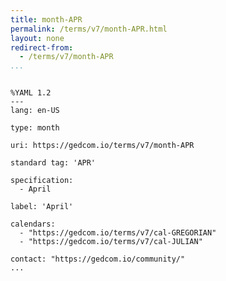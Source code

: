 ```yaml
---
title: month-APR
permalink: /terms/v7/month-APR.html
layout: none
redirect-from:
  - /terms/v7/month-APR
...
```


```

%YAML 1.2
---
lang: en-US

type: month

uri: https://gedcom.io/terms/v7/month-APR

standard tag: 'APR'

specification:
  - April

label: 'April'

calendars:
  - "https://gedcom.io/terms/v7/cal-GREGORIAN"
  - "https://gedcom.io/terms/v7/cal-JULIAN"

contact: "https://gedcom.io/community/"
...

```
